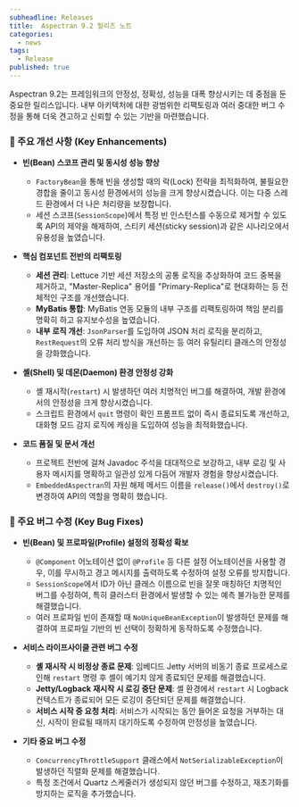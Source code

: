 ```yaml
---
subheadline: Releases
title:  Aspectran 9.2 릴리즈 노트
categories:
  - news
tags:
  - Release
published: true
---
```


Aspectran 9.2는 프레임워크의 안정성, 정확성, 성능을 대폭 향상시키는 데 중점을 둔 중요한 릴리스입니다. 내부 아키텍처에 대한 광범위한 리팩토링과 여러 중대한 버그 수정을 통해 더욱 견고하고 신뢰할 수 있는 기반을 마련했습니다.
<!--more-->

### 🚀 주요 개선 사항 (Key Enhancements)

*   **빈(Bean) 스코프 관리 및 동시성 성능 향상**
    *   `FactoryBean`을 통해 빈을 생성할 때의 락(Lock) 전략을 최적화하여, 불필요한 경합을 줄이고 동시성 환경에서의 성능을 크게 향상시켰습니다. 이는 다중 스레드 환경에서 더 나은 처리량을 보장합니다.
    *   세션 스코프(`SessionScope`)에서 특정 빈 인스턴스를 수동으로 제거할 수 있도록 API의 제약을 해제하여, 스티키 세션(sticky session)과 같은 시나리오에서 유용성을 높였습니다.

*   **핵심 컴포넌트 전반의 리팩토링**
    *   **세션 관리**: Lettuce 기반 세션 저장소의 공통 로직을 추상화하여 코드 중복을 제거하고, "Master-Replica" 용어를 "Primary-Replica"로 현대화하는 등 전체적인 구조를 개선했습니다.
    *   **MyBatis 통합**: MyBatis 연동 모듈의 내부 구조를 리팩토링하여 책임 분리를 명확히 하고 유지보수성을 높였습니다.
    *   **내부 로직 개선**: `JsonParser`를 도입하여 JSON 처리 로직을 분리하고, `RestRequest`의 오류 처리 방식을 개선하는 등 여러 유틸리티 클래스의 안정성을 강화했습니다.

*   **셸(Shell) 및 데몬(Daemon) 환경 안정성 강화**
    *   셸 재시작(`restart`) 시 발생하던 여러 치명적인 버그를 해결하여, 개발 환경에서의 안정성을 크게 향상시켰습니다.
    *   스크립트 환경에서 `quit` 명령이 확인 프롬프트 없이 즉시 종료되도록 개선하고, 대화형 모드 감지 로직에 캐싱을 도입하여 성능을 최적화했습니다.

*   **코드 품질 및 문서 개선**
    *   프로젝트 전반에 걸쳐 Javadoc 주석을 대대적으로 보강하고, 내부 로깅 및 사용자 메시지를 명확하고 일관성 있게 다듬어 개발자 경험을 향상시켰습니다.
    *   `EmbeddedAspectran`의 자원 해제 메서드 이름을 `release()`에서 `destroy()`로 변경하여 API의 역할을 명확히 했습니다.

### 🐞 주요 버그 수정 (Key Bug Fixes)

*   **빈(Bean) 및 프로파일(Profile) 설정의 정확성 확보**
    *   `@Component` 어노테이션 없이 `@Profile` 등 다른 설정 어노테이션을 사용할 경우, 이를 무시하고 경고 메시지를 출력하도록 수정하여 설정 오류를 방지합니다.
    *   `SessionScope`에서 ID가 아닌 클래스 이름으로 빈을 잘못 매칭하던 치명적인 버그를 수정하여, 특히 클러스터 환경에서 발생할 수 있는 예측 불가능한 문제를 해결했습니다.
    *   여러 프로파일 빈이 존재할 때 `NoUniqueBeanException`이 발생하던 문제를 해결하여 프로파일 기반의 빈 선택이 정확하게 동작하도록 수정했습니다.

*   **서비스 라이프사이클 관련 버그 수정**
    *   **셸 재시작 시 비정상 종료 문제**: 임베디드 Jetty 서버의 비동기 종료 프로세스로 인해 `restart` 명령 후 셸이 예기치 않게 종료되던 문제를 해결했습니다.
    *   **Jetty/Logback 재시작 시 로깅 중단 문제**: 셸 환경에서 `restart` 시 Logback 컨텍스트가 종료되어 모든 로깅이 중단되던 문제를 해결했습니다.
    *   **서비스 시작 중 요청 처리**: 서비스가 시작되는 동안 들어온 요청을 거부하는 대신, 시작이 완료될 때까지 대기하도록 수정하여 안정성을 높였습니다.

*   **기타 중요 버그 수정**
    *   `ConcurrencyThrottleSupport` 클래스에서 `NotSerializableException`이 발생하던 직렬화 문제를 해결했습니다.
    *   특정 조건에서 Quartz 스케줄러가 생성되지 않던 버그를 수정하고, 재초기화를 방지하는 로직을 추가했습니다.
